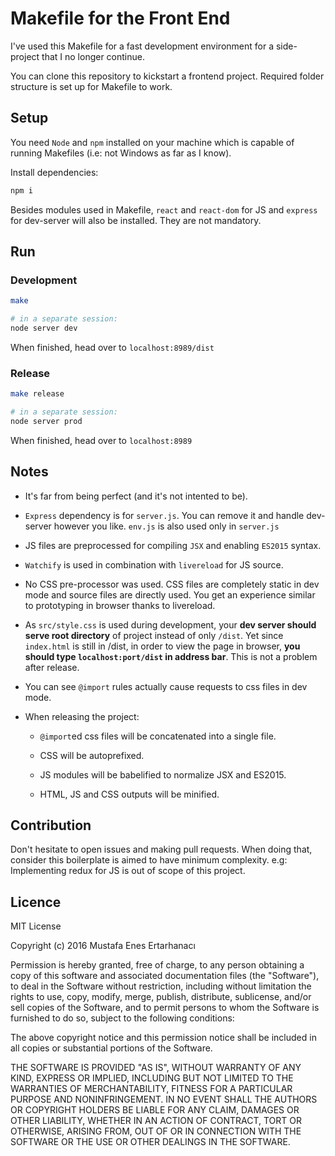 # Makefile for the Front End

I've used this Makefile for a fast development environment for a side-project 
that I no longer continue.

You can clone this repository to kickstart a frontend project. Required folder 
structure is set up for Makefile to work.

## Setup

You need `Node` and `npm` installed on your machine which is capable of running 
Makefiles (i.e: not Windows as far as I know).

Install dependencies:
```sh
npm i
```

Besides modules used in Makefile, `react` and `react-dom` for JS and 
`express` for dev-server will also be installed. They are not mandatory.

## Run

### Development

```sh
make

# in a separate session:
node server dev
```

When finished, head over to `localhost:8989/dist`

### Release

```sh
make release

# in a separate session:
node server prod
```

When finished, head over to `localhost:8989`

## Notes

  - It's far from being perfect (and it's not intented to be).

  - `Express` dependency is for `server.js`. You can remove it and handle 
  dev-server however you like. `env.js` is also used only in `server.js`

  - JS files are preprocessed for compiling `JSX` and enabling `ES2015` syntax.

  - `Watchify` is used in combination with `livereload` for JS source.

  - No CSS pre-processor was used. CSS files are completely static in dev mode and 
  source files are directly used. You get an experience similar to  prototyping in 
  browser thanks to livereload.

  - As `src/style.css` is used during development, your __dev server should serve 
  root directory__ of project instead of only `/dist`. Yet since `index.html` is 
  still in /dist, in order to view the page in browser, __you should type 
  `localhost:port/dist` in address bar__. This is not a problem after release.

  - You can see `@import` rules actually cause requests to css files in dev mode.

  - When releasing the project:

    - `@import`ed css files will be concatenated into a single file.

    - CSS will be autoprefixed.

    - JS modules will be babelified to normalize JSX and ES2015.

    - HTML, JS and CSS outputs will be minified.

## Contribution

Don't hesitate to open issues and making pull requests. When doing that, consider 
this boilerplate is aimed to have minimum complexity. e.g: Implementing redux for JS 
is out of scope of this project.

## Licence
MIT License

Copyright (c) 2016 Mustafa Enes Ertarhanacı

Permission is hereby granted, free of charge, to any person obtaining a copy
of this software and associated documentation files (the "Software"), to deal
in the Software without restriction, including without limitation the rights
to use, copy, modify, merge, publish, distribute, sublicense, and/or sell
copies of the Software, and to permit persons to whom the Software is
furnished to do so, subject to the following conditions:

The above copyright notice and this permission notice shall be included in all
copies or substantial portions of the Software.

THE SOFTWARE IS PROVIDED "AS IS", WITHOUT WARRANTY OF ANY KIND, EXPRESS OR
IMPLIED, INCLUDING BUT NOT LIMITED TO THE WARRANTIES OF MERCHANTABILITY, 
FITNESS FOR A PARTICULAR PURPOSE AND NONINFRINGEMENT. IN NO EVENT SHALL THE
AUTHORS OR COPYRIGHT HOLDERS BE LIABLE FOR ANY CLAIM, DAMAGES OR OTHER
LIABILITY, WHETHER IN AN ACTION OF CONTRACT, TORT OR OTHERWISE, ARISING FROM,
OUT OF OR IN CONNECTION WITH THE SOFTWARE OR THE USE OR OTHER DEALINGS IN THE
SOFTWARE.

